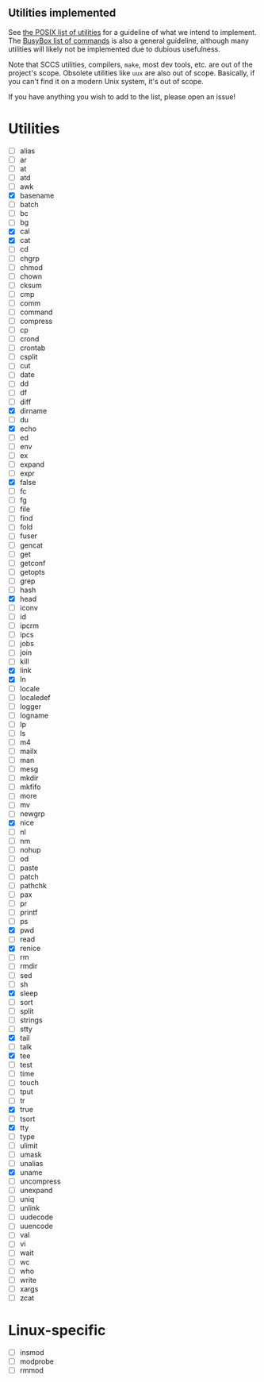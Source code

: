 Utilities implemented
---------------------
See [the POSIX list of utilities](https://pubs.opengroup.org/onlinepubs/9699919799/idx/utilities.html) for a guideline of what we intend to implement. The [BusyBox list of commands](https://boxmatrix.info/wiki/BusyBox-Commands) is also a general guideline, although many utilities will likely not be implemented due to dubious usefulness.

Note that SCCS utilities, compilers, `make`, most dev tools, etc. are out of the project's scope. Obsolete utilities like `uux` are also out of scope. Basically, if you can't find it on a modern Unix system, it's out of scope.

If you have anything you wish to add to the list, please open an issue!

Utilities
=========
- [ ] alias
- [ ] ar
- [ ] at
- [ ] atd
- [ ] awk
- [x] basename
- [ ] batch
- [ ] bc
- [ ] bg
- [x] cal
- [x] cat
- [ ] cd
- [ ] chgrp
- [ ] chmod
- [ ] chown
- [ ] cksum
- [ ] cmp
- [ ] comm
- [ ] command
- [ ] compress
- [ ] cp
- [ ] crond
- [ ] crontab
- [ ] csplit
- [ ] cut
- [ ] date
- [ ] dd
- [ ] df
- [ ] diff
- [x] dirname
- [ ] du
- [x] echo
- [ ] ed
- [ ] env
- [ ] ex
- [ ] expand
- [ ] expr
- [x] false
- [ ] fc
- [ ] fg
- [ ] file
- [ ] find
- [ ] fold
- [ ] fuser
- [ ] gencat
- [ ] get
- [ ] getconf
- [ ] getopts
- [ ] grep
- [ ] hash
- [x] head
- [ ] iconv
- [ ] id
- [ ] ipcrm
- [ ] ipcs
- [ ] jobs
- [ ] join
- [ ] kill
- [x] link
- [x] ln
- [ ] locale
- [ ] localedef
- [ ] logger
- [ ] logname
- [ ] lp
- [ ] ls
- [ ] m4
- [ ] mailx
- [ ] man
- [ ] mesg
- [ ] mkdir
- [ ] mkfifo
- [ ] more
- [ ] mv
- [ ] newgrp
- [x] nice
- [ ] nl
- [ ] nm
- [ ] nohup
- [ ] od
- [ ] paste
- [ ] patch
- [ ] pathchk
- [ ] pax
- [ ] pr
- [ ] printf
- [ ] ps
- [x] pwd
- [ ] read
- [x] renice
- [ ] rm
- [ ] rmdir
- [ ] sed
- [ ] sh
- [x] sleep
- [ ] sort
- [ ] split
- [ ] strings
- [ ] stty
- [x] tail
- [ ] talk
- [x] tee
- [ ] test
- [ ] time
- [ ] touch
- [ ] tput
- [ ] tr
- [x] true
- [ ] tsort
- [x] tty
- [ ] type
- [ ] ulimit
- [ ] umask
- [ ] unalias
- [x] uname
- [ ] uncompress
- [ ] unexpand
- [ ] uniq
- [ ] unlink
- [ ] uudecode
- [ ] uuencode
- [ ] val
- [ ] vi
- [ ] wait
- [ ] wc
- [ ] who
- [ ] write
- [ ] xargs
- [ ] zcat

Linux-specific
==============
- [ ] insmod
- [ ] modprobe
- [ ] rmmod
